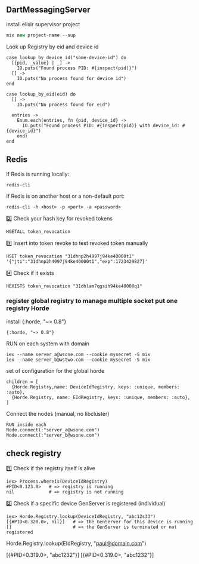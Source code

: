## DartMessagingServer

install elixir supervisor project

```js
mix new project-name --sup
```

Look up Registry by eid and device id

```
case lookup_by_device_id("some-device-id") do
  [{pid, _value} | _] ->
    IO.puts("Found process PID: #{inspect(pid)}")
  [] ->
    IO.puts("No process found for device id")
end

case lookup_by_eid(eid) do
  [] ->
    IO.puts("No process found for eid")

  entries ->
    Enum.each(entries, fn {pid, device_id} ->
      IO.puts("Found process PID: #{inspect(pid)} with device_id: #{device_id}")
    end)
end
```

## Redis

If Redis is running locally:

```
redis-cli
```

If Redis is on another host or a non-default port:

```
redis-cli -h <host> -p <port> -a <password>
```

2️⃣ Check your hash key for revoked tokens

```
HGETALL token_revocation
```

3️⃣ Insert into token revoke to test revoked token manually

```
HSET token_revocation "31dhnp2h4997j94ke40000t1" '{"jti":"31dhnp2h4997j94ke40000t1","exp":1723429827}'
```

4️⃣ Check if it exists

```
HEXISTS token_revocation "31dhlam7qgsih94ke40000q1"
```

### register global registry to manage multiple socket put one registry Horde

install {:horde, "~> 0.8"}

```
{:horde, "~> 0.8"}
```

RUN on each system with domain

```
iex --name server_a@wsone.com --cookie mysecret -S mix
iex --name server_b@wstwo.com --cookie mysecret -S mix
```

set of configuration for the global horde

```
children = [
  {Horde.Registry,name: DeviceIdRegistry, keys: :unique, members: :auto},
  {Horde.Registry, name: EIdRegistry, keys: :unique, members: :auto},
]
```

Connect the nodes (manual, no libcluster)

```
RUN inside each
Node.connect(:"server_a@wsone.com")
Node.connect(:"server_b@wsone.com")
```

## check registry

1️⃣ Check if the registry itself is alive

```
iex> Process.whereis(DeviceIdRegistry)
#PID<0.123.0>   # => registry is running
nil             # => registry is not running
```

2️⃣ Check if a specific device GenServer is registered (individual)

```
iex> Horde.Registry.lookup(DeviceIdRegistry, "abc12s33")
[{#PID<0.320.0>, nil}]   # => the GenServer for this device is running
[]                       # => the GenServer is terminated or not registered
```

Horde.Registry.lookup(EIdRegistry, "paul@domain.com")

[{#PID<0.319.0>, "abc1232"}]
[{#PID<0.319.0>, "abc1232"}]
